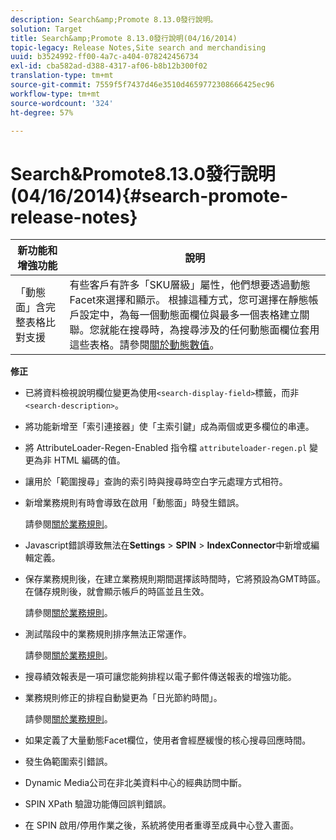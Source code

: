 ```yaml
---
description: Search&amp;Promote 8.13.0發行說明。
solution: Target
title: Search&amp;Promote 8.13.0發行說明(04/16/2014)
topic-legacy: Release Notes,Site search and merchandising
uuid: b3524992-ff00-4a7c-a404-078242456734
exl-id: cba582ad-d388-4317-af06-b8b12b300f02
translation-type: tm+mt
source-git-commit: 7559f5f7437d46e3510d4659772308666425ec96
workflow-type: tm+mt
source-wordcount: '324'
ht-degree: 57%

---
```


# Search&amp;Promote8.13.0發行說明(04/16/2014){#search-promote-release-notes}

| 新功能和增強功能 | 說明 |
|----------------------------------------------|---------------------------------------------------------------------------------------------------------------------------------------------------------------------------------------------------------------------------------------------------------------------------------------------------------------------------------------------------------------------------------------------|
| 「動態面」含完整表格比對支援 | 有些客戶有許多「SKU層級」屬性，他們想要透過動態Facet來選擇和顯示。 根據這種方式，您可選擇在靜態帳戶設定中，為每一個動態面欄位與最多一個表格建立關聯。您就能在搜尋時，為搜尋涉及的任何動態面欄位套用這些表格。請參閱[關於動態數值](../c-about-design-menu/c-about-dynamic-facets.md#concept_E65A70C9C2E04804BF24FBE1B3CAD899)。 |

**修正**

* 已將資料檢視說明欄位變更為使用`<search-display-field>`標籤，而非`<search-description>`。
* 將功能新增至「索引連接器」使「主索引鍵」成為兩個或更多欄位的串連。
* 將 AttributeLoader-Regen-Enabled 指令檔 `attributeloader-regen.pl` 變更為非 HTML 編碼的值。
* 讓用於「範圍搜尋」查詢的索引時與搜尋時空白字元處理方式相符。
* 新增業務規則有時會導致在啟用「動態面」時發生錯誤。

   請參閱[關於業務規則](../c-about-rules-menu/c-about-business-rules.md#concept_2A93D76216754D3D8412CDEA00BD26BD)。

* Javascript錯誤導致無法在&#x200B;**Settings** > **SPIN** > **IndexConnector**&#x200B;中新增或編輯定義。
* 保存業務規則後，在建立業務規則期間選擇該時間時，它將預設為GMT時區。 在儲存規則後，就會顯示帳戶的時區並且生效。

   請參閱[關於業務規則](../c-about-rules-menu/c-about-business-rules.md#concept_2A93D76216754D3D8412CDEA00BD26BD)。

* 測試階段中的業務規則排序無法正常運作。

   請參閱[關於業務規則](../c-about-rules-menu/c-about-business-rules.md#concept_2A93D76216754D3D8412CDEA00BD26BD)。

* 搜尋績效報表是一項可讓您能夠排程以電子郵件傳送報表的增強功能。
* 業務規則修正的排程自動變更為「日光節約時間」。

   請參閱[關於業務規則](../c-about-rules-menu/c-about-business-rules.md#concept_2A93D76216754D3D8412CDEA00BD26BD)。

* 如果定義了大量動態Facet欄位，使用者會經歷緩慢的核心搜尋回應時間。
* 發生偽範圍索引錯誤。
* Dynamic Media公司在非北美資料中心的經典訪問中斷。
* SPIN XPath 驗證功能傳回誤判錯誤。

* 在 SPIN 啟用/停用作業之後，系統將使用者重導至成員中心登入畫面。
